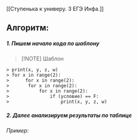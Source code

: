 [[Ступенька к универу. 3 ЕГЭ Инфа.]]

## Алгоритм:

##### 1. Пишем начало кода по шаблону
> [!NOTE] Шаблон
```
> print(x, y, z, w)
> for x in range(2): 
> 	   for x in range(2):
> 		for x in range(2):
> 			for x in range(2):
> 				if (условие) == F:
> 					print(x, y, z, w)
```
##### 2. Далее анализируем результаты по таблице
###### Пример:
